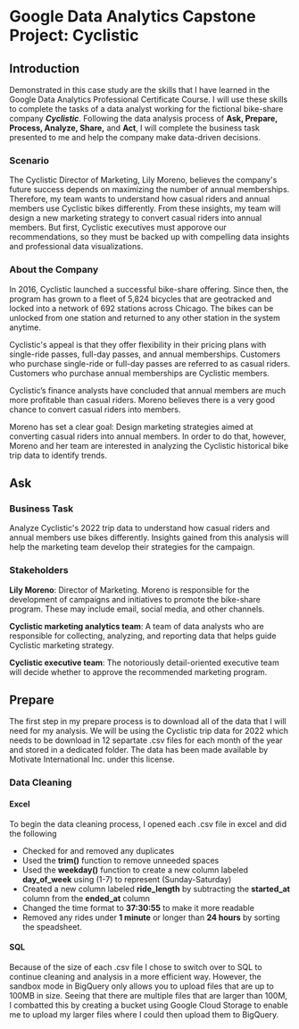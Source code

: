 # Google Data Analytics Capstone Project: Cyclistic

## Introduction
Demonstrated in this case study are the skills that I have learned in the Google Data Analytics Professional Certificate Course. I will use these skills to 
complete the tasks of a data analyst working for the fictional bike-share company ***Cyclistic***. Following the data analysis process of
**Ask, Prepare, Process, Analyze, Share,** and **Act**, I will complete the business task presented to me and help the company make data-driven decisions.

### Scenario
The Cyclistic Director of Marketing, Lily Moreno, believes the company's future success depends on maximizing the number of annual memberships.
Therefore, my team wants to understand how casual riders and annual members use Cyclistic bikes differently. From these insights, my team will 
design a new marketing strategy to convert casual riders into annual members. But first, Cyclistic executives must apporove our recommendations, so they must
be backed up with compelling data insights and professional data visualizations.

### About the Company
In 2016, Cyclistic launched a successful bike-share offering. Since then, the program has grown to a fleet of 5,824 bicycles that are geotracked and locked
into a network of 692 stations across Chicago. The bikes can be unlocked from one station and returned to any other station in the system anytime. 

Cyclistic's appeal is that they offer flexibility in their pricing plans with single-ride passes, full-day passes, and annual memberships. Customers who purchase single-ride or full-day passes are 
referred to as casual riders. Customers who purchase annual memberships are Cyclistic members. 

Cyclistic’s finance analysts have concluded that annual members are 
much more profitable than casual riders. Moreno believes there is a very good chance 
to convert casual riders into members. 

Moreno has set a clear goal: Design marketing strategies aimed at converting casual riders into annual members. In order to do that, however, 
Moreno and her team are interested in analyzing the Cyclistic historical bike trip data to identify trends. 

## Ask

### Business Task
Analyze Cyclistic's 2022 trip data to understand how casual riders and annual members use bikes differently. Insights gained from this analysis will help the marketing team develop their strategies for the campaign.

### Stakeholders

**Lily Moreno**: Director of Marketing. Moreno is responsible for the development of campaigns and initiatives to promote the bike-share program. These may include email, social media, and other channels.

**Cyclistic marketing analytics team**: A team of data analysts who are responsible for collecting, analyzing, and reporting data that helps guide Cyclistic marketing strategy. 

**Cyclistic executive team**: The notoriously detail-oriented executive team will decide whether to approve the recommended marketing program.

## Prepare
The first step in my prepare process is to download all of the data that I will need for my analysis. We will be using the Cyclistic trip data for 2022 which needs to be download in 12 separtate .csv files for each month of the year and stored in a dedicated folder. The data has been made available by Motivate International Inc. under this license. 

### Data Cleaning
#### Excel
To begin the data cleaning process, I opened each .csv file in excel and did the following
* Checked for and removed any duplicates
* Used the **trim()** function to remove unneeded spaces
* Used the **weekday()** function to create a new column labeled **day_of_week** using (1-7) to represent (Sunday-Saturday)
* Created a new column labeled **ride_length** by subtracting the **started_at** column from the **ended_at** column
* Changed the time format to **37:30:55** to make it more readable
* Removed any rides under **1 minute** or longer than **24 hours** by sorting the speadsheet.

#### SQL
Because of the size of each .csv file I chose to switch over to SQL to continue cleaning and analysis in a more efficient way. However, the sandbox mode in BigQuery only allows you to upload files that are up to 100MB in size. Seeing that there are multiple files that are larger than 100M, I combatted this by creating a bucket using Google Cloud Storage to enable me to upload my larger files where I could then upload them to BigQuery.
